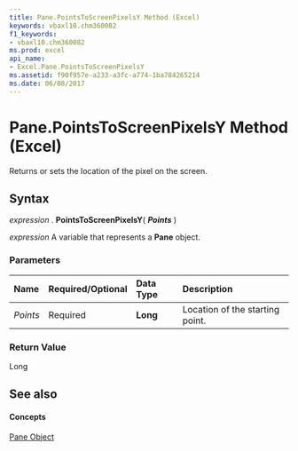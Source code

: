 ```yaml
---
title: Pane.PointsToScreenPixelsY Method (Excel)
keywords: vbaxl10.chm360082
f1_keywords:
- vbaxl10.chm360082
ms.prod: excel
api_name:
- Excel.Pane.PointsToScreenPixelsY
ms.assetid: f90f957e-a233-a3fc-a774-1ba784265214
ms.date: 06/08/2017
---
```



# Pane.PointsToScreenPixelsY Method (Excel)

Returns or sets the location of the pixel on the screen.


## Syntax

 _expression_ . **PointsToScreenPixelsY**( **_Points_** )

 _expression_ A variable that represents a **Pane** object.


### Parameters



|**Name**|**Required/Optional**|**Data Type**|**Description**|
|:-----|:-----|:-----|:-----|
| _Points_|Required| **Long**|Location of the starting point.|

### Return Value

Long


## See also


#### Concepts


[Pane Object](Excel.Pane.md)


